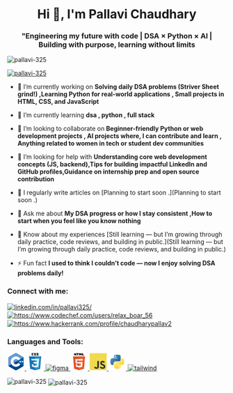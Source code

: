 <h1 align="center">Hi 👋, I'm Pallavi Chaudhary</h1>
<h3 align="center">"Engineering my future with code | DSA × Python × AI | Building with purpose, learning without limits</h3>

<p align="left"> <img src="https://komarev.com/ghpvc/?username=pallavi-325&label=Profile%20views&color=0e75b6&style=flat" alt="pallavi-325" /> </p>

<p align="left"> <a href="https://github.com/ryo-ma/github-profile-trophy"><img src="https://github-profile-trophy.vercel.app/?username=pallavi-325" alt="pallavi-325" /></a> </p>

- 🔭 I’m currently working on **Solving daily DSA problems (Striver Sheet grind!) ,Learning Python for real-world applications , Small projects in HTML, CSS, and JavaScript**

- 🌱 I’m currently learning **dsa , python , full stack**

- 👯 I’m looking to collaborate on **Beginner-friendly Python or web development projects , AI projects where, I can contribute and learn , Anything related to women in tech or student dev communities**

- 🤝 I’m looking for help with **Understanding core web development concepts (JS, backend),Tips for building impactful LinkedIn and GitHub profiles,Guidance on internship prep and open source contribution**

- 📝 I regularly write articles on [Planning to start soon .](Planning to start soon .)

- 💬 Ask me about **My DSA progress or how I stay consistent ,How to start when you feel like you know nothing**

- 📄 Know about my experiences [Still learning — but I’m growing through daily practice, code reviews, and building in public.](Still learning — but I’m growing through daily practice, code reviews, and building in public.)

- ⚡ Fun fact **I used to think I couldn’t code — now I enjoy solving DSA problems daily!**

<h3 align="left">Connect with me:</h3>
<p align="left">
<a href="https://linkedin.com/in/linkedin.com/in/pallavi325/" target="blank"><img align="center" src="https://raw.githubusercontent.com/rahuldkjain/github-profile-readme-generator/master/src/images/icons/Social/linked-in-alt.svg" alt="linkedin.com/in/pallavi325/" height="30" width="40" /></a>
<a href="https://www.codechef.com/users/https://www.codechef.com/users/relax_boar_56" target="blank"><img align="center" src="https://cdn.jsdelivr.net/npm/simple-icons@3.1.0/icons/codechef.svg" alt="https://www.codechef.com/users/relax_boar_56" height="30" width="40" /></a>
<a href="https://www.hackerrank.com/https://www.hackerrank.com/profile/chaudharypallav2" target="blank"><img align="center" src="https://raw.githubusercontent.com/rahuldkjain/github-profile-readme-generator/master/src/images/icons/Social/hackerrank.svg" alt="https://www.hackerrank.com/profile/chaudharypallav2" height="30" width="40" /></a>
</p>

<h3 align="left">Languages and Tools:</h3>
<p align="left"> <a href="https://www.w3schools.com/cpp/" target="_blank" rel="noreferrer"> <img src="https://raw.githubusercontent.com/devicons/devicon/master/icons/cplusplus/cplusplus-original.svg" alt="cplusplus" width="40" height="40"/> </a> <a href="https://www.w3schools.com/css/" target="_blank" rel="noreferrer"> <img src="https://raw.githubusercontent.com/devicons/devicon/master/icons/css3/css3-original-wordmark.svg" alt="css3" width="40" height="40"/> </a> <a href="https://www.figma.com/" target="_blank" rel="noreferrer"> <img src="https://www.vectorlogo.zone/logos/figma/figma-icon.svg" alt="figma" width="40" height="40"/> </a> <a href="https://www.w3.org/html/" target="_blank" rel="noreferrer"> <img src="https://raw.githubusercontent.com/devicons/devicon/master/icons/html5/html5-original-wordmark.svg" alt="html5" width="40" height="40"/> </a> <a href="https://developer.mozilla.org/en-US/docs/Web/JavaScript" target="_blank" rel="noreferrer"> <img src="https://raw.githubusercontent.com/devicons/devicon/master/icons/javascript/javascript-original.svg" alt="javascript" width="40" height="40"/> </a> <a href="https://www.python.org" target="_blank" rel="noreferrer"> <img src="https://raw.githubusercontent.com/devicons/devicon/master/icons/python/python-original.svg" alt="python" width="40" height="40"/> </a> <a href="https://tailwindcss.com/" target="_blank" rel="noreferrer"> <img src="https://www.vectorlogo.zone/logos/tailwindcss/tailwindcss-icon.svg" alt="tailwind" width="40" height="40"/> </a> </p>

<p><img align="left" src="https://github-readme-stats.vercel.app/api/top-langs?username=pallavi-325&show_icons=true&locale=en&layout=compact" alt="pallavi-325" /></p>

<p>&nbsp;<img align="center" src="https://github-readme-stats.vercel.app/api?username=pallavi-325&show_icons=true&locale=en" alt="pallavi-325" /></p>
